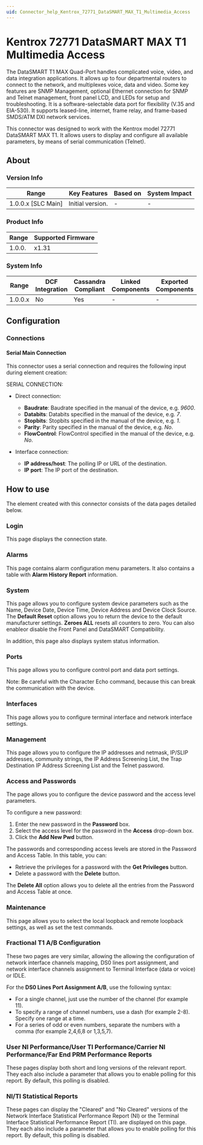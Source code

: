 ```yaml
---
uid: Connector_help_Kentrox_72771_DataSMART_MAX_T1_Multimedia_Access
---
```


# Kentrox 72771 DataSMART MAX T1 Multimedia Access

The DataSMART T1 MAX Quad-Port handles complicated voice, video, and data integration applications. It allows up to four departmental routers to connect to the network, and multiplexes voice, data and video. Some key features are SNMP Management, optional Ethernet connection for SNMP and Telnet management, front panel LCD, and LEDs for setup and troubleshooting. It is a software-selectable data port for flexibility (V.35 and EIA-530). It supports leased-line, internet, frame relay, and frame-based SMDS/ATM DXI network services.

This connector was designed to work with the Kentrox model 72771 DataSMART MAX T1. It allows users to display and configure all available parameters, by means of serial communication (Telnet).

## About

### Version Info

| Range                | Key Features     | Based on     | System Impact     |
|----------------------|------------------|--------------|-------------------|
| 1.0.0.x [SLC Main]   | Initial version. | -            | -                 |

### Product Info

| Range  | Supported Firmware |
|--------|--------------------|
| 1.0.0. | x1.31              |

### System Info

| Range     | DCF Integration     | Cassandra Compliant     | Linked Components     | Exported Components     |
|-----------|---------------------|-------------------------|-----------------------|-------------------------|
| 1.0.0.x   | No                  | Yes                     | -                     | -                       |

## Configuration

### Connections

#### Serial Main Connection

This connector uses a serial connection and requires the following input during element creation:

SERIAL CONNECTION:

- Direct connection:

  - **Baudrate**: Baudrate specified in the manual of the device, e.g. *9600*.
  - **Databits**: Databits specified in the manual of the device, e.g. *7*.
  - **Stopbits**: Stopbits specified in the manual of the device, e.g. *1*.
  - **Parity**: Parity specified in the manual of the device, e.g. *No*.
  - **FlowControl**: FlowControl specified in the manual of the device, e.g. *No*.

- Interface connection:

  - **IP address/host**: The polling IP or URL of the destination.
  - **IP port**: The IP port of the destination.

## How to use

The element created with this connector consists of the data pages detailed below.

### Login

This page displays the connection state.

### Alarms

This page contains alarm configuration menu parameters. It also contains a table with **Alarm History Report** information.

### System

This page allows you to configure system device parameters such as the Name, Device Date, Device Time, Device Address and Device Clock Source. The **Default Reset** option allows you to return the device to the default manufacturer settings. **Zeroes ALL** resets all counters to zero. You can also enableor disable the Front Panel and DataSMART Compatibility.

In addition, this page also displays system status information.

### Ports

This page allows you to configure control port and data port settings.

Note: Be careful with the Character Echo command, because this can break the communication with the device.

### Interfaces

This page allows you to configure terminal interface and network interface settings.

### Management

This page allows you to configure the IP addresses and netmask, IP/SLIP addresses, community strings, the IP Address Screening List, the Trap Destination IP Address Screening List and the Telnet password.

### Access and Passwords

The page allows you to configure the device password and the access level parameters.

To configure a new password:

1. Enter the new password in the **Password** box.
1. Select the access level for the password in the **Access** drop-down box.
1. Click the **Add New Pwd** button.

The passwords and corresponding access levels are stored in the Password and Access Table. In this table, you can:

- Retrieve the privileges for a password with the **Get Privileges** button.
- Delete a password with the **Delete** button.

The **Delete All** option allows you to delete all the entries from the Password and Access Table at once.

### Maintenance

This page allows you to select the local loopback and remote loopback settings, as well as set the test commands.

### Fractional T1 A/B Configuration

These two pages are very similar, allowing the allowing the configuration of network interface channels mapping, DS0 lines port assignment, and network interface channels assignment to Terminal Interface (data or voice) or IDLE.

For the **DS0 Lines Port Assignment A/B**, use the following syntax:

- For a single channel, just use the number of the channel (for example 11).
- To specify a range of channel numbers, use a dash (for example 2-8). Specify one range at a time.
- For a series of odd or even numbers, separate the numbers with a comma (for example 2,4,6,8 or 1,3,5,7).

### User NI Performance/User TI Performance/Carrier NI Performance/Far End PRM Performance Reports

These pages display both short and long versions of the relevant report. They each also include a parameter that allows you to enable polling for this report. By default, this polling is disabled.

### NI/TI Statistical Reports

These pages can display the "Cleared" and "No Cleared" versions of the Network Interface Statistical Performance Report (NI) or the Terminal Interface Statistical Performance Report (TI). are displayed on this page. They each also include a parameter that allows you to enable polling for this report. By default, this polling is disabled.
